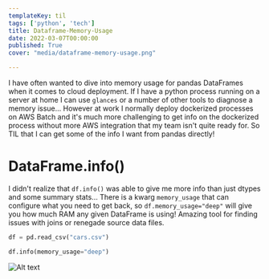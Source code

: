 ```yaml
---
templateKey: til
tags: ['python', 'tech']
title: Dataframe-Memory-Usage
date: 2022-03-07T00:00:00
published: True
cover: "media/dataframe-memory-usage.png"

---
```



I have often wanted to dive into memory usage for pandas DataFrames when it comes to cloud deployment.
If I have a python process running on a server at home I can use `glances` or a number of other tools to diagnose a memory issue...
However at work I normally deploy dockerized processes on AWS Batch and it's much more challenging to get info on the dockerized process without more AWS integration that my team isn't quite ready for.
So TIL that I can get some of the info I want from pandas directly!

# DataFrame.info()

I didn't realize that `df.info()` was able to give me more info than just dtypes and some summary stats...
There is a kwarg `memory_usage` that can configure what you need to get back, so `df.memory_usage="deep"` will give you how much RAM any given DataFrame is using!
Amazing tool for finding issues with joins or renegade source data files.

```python
df = pd.read_csv("cars.csv")

df.info(memory_usage="deep")
```

![Alt text](/media/df-memory-usage.png "DF memory")
